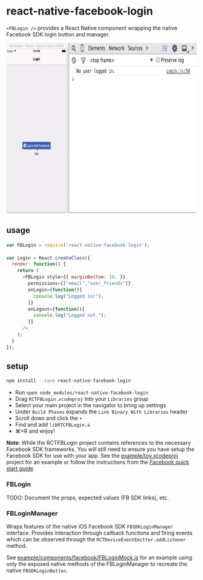 # react-native-facebook-login
`<FBLogin />` provides a React Native component wrapping the native Facebook SDK login button and manager.

<img src="preview.gif" alt="preview" height="450">

## usage
```js
var FBLogin = require('react-native-facebook-login');

var Login = React.createClass({
  render: function() {
    return (
      <FBLogin style={{ marginBottom: 10, }}
        permissions={["email","user_friends"]}
        onLogin={function(){
          console.log("Logged in!");
        }}
        onLogout={function(){
          console.log("Logged out.");
        }}
      />
    );
  }
});
```

## setup
```sh
npm install --save react-native-facebook-login
```
- Run ```open node_modules/react-native-facebook-login```
- Drag `RCTFBLogin.xcodeproj` into your `Libraries` group
- Select your main project in the navigator to bring up settings
- Under `Build Phases` expands the `Link Binary With Libraries` header
- Scroll down and click the `+`
- Find and add `libRTCFBLogin.a`
- ⌘+R and enjoy!

**Note**: While the RCTFBLogin project contains references to the necessary Facebook SDK frameworks. You will still need to ensure you have setup the Facebook SDK for use with your app. See the [example/toy.xcodeproj](example/toy.xcodeproj) project for an example or follow the instructions from the [Facebook quick start guide](https://developers.facebook.com/docs/ios/getting-started#).

### FBLogin
TODO: Document the props, expected values (FB SDK links), etc.

### FBLoginManager
Wraps features of the native iOS Facebook SDK `FBSDKLoginManager` interface. Provides interaction through callback functions and firing events which can be observed through the `RCTDeviceEventEmitter.addListener` method.

See [example/components/facebook/FBLoginMock.js](example/components/facebook/FBLoginMock.js) for an example using only the exposed native methods of the FBLoginManager to recreate the native `FBSDKLoginButton`.
